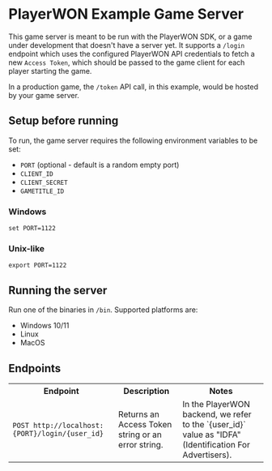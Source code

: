 # PlayerWON Example Game Server
This game server is meant to be run with the PlayerWON SDK, or a game under development that doesn't have a server yet. It supports a `/login` endpoint which uses the configured PlayerWON API credentials to fetch a new `Access Token`, which should be passed to the game client for each player starting the game.

In a production game, the `/token` API call, in this example, would be hosted by your game server.

## Setup before running
To run, the game server requires the following environment variables to be set:
- `PORT` (optional - default is a random empty port)
- `CLIENT_ID`
- `CLIENT_SECRET`
- `GAMETITLE_ID`

### Windows
`set PORT=1122`

### Unix-like
`export PORT=1122`

## Running the server
Run one of the binaries in `/bin`. Supported platforms are:
- Windows 10/11
- Linux
- MacOS

## Endpoints
<table>
  <tr>
   <th>Endpoint</th>
   <th>Description</th>
   <th>Notes</th>
  </tr>
  <tr>
   <td><code>POST http://localhost:{PORT}/login/{user_id}</code></td>
   <td>Returns an Access Token string or an error string.</td>
   <td>In the PlayerWON backend, we refer to the `{user_id}` value as "IDFA" (Identification For Advertisers).</td>
  </tr>
</table>
